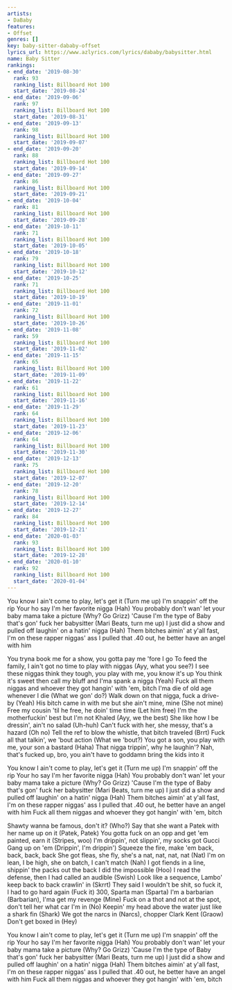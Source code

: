 ```yaml
---
artists:
- DaBaby
features:
- Offset
genres: []
key: baby-sitter-dababy-offset
lyrics_url: https://www.azlyrics.com/lyrics/dababy/babysitter.html
name: Baby Sitter
rankings:
- end_date: '2019-08-30'
  rank: 93
  ranking_list: Billboard Hot 100
  start_date: '2019-08-24'
- end_date: '2019-09-06'
  rank: 97
  ranking_list: Billboard Hot 100
  start_date: '2019-08-31'
- end_date: '2019-09-13'
  rank: 98
  ranking_list: Billboard Hot 100
  start_date: '2019-09-07'
- end_date: '2019-09-20'
  rank: 88
  ranking_list: Billboard Hot 100
  start_date: '2019-09-14'
- end_date: '2019-09-27'
  rank: 86
  ranking_list: Billboard Hot 100
  start_date: '2019-09-21'
- end_date: '2019-10-04'
  rank: 81
  ranking_list: Billboard Hot 100
  start_date: '2019-09-28'
- end_date: '2019-10-11'
  rank: 71
  ranking_list: Billboard Hot 100
  start_date: '2019-10-05'
- end_date: '2019-10-18'
  rank: 79
  ranking_list: Billboard Hot 100
  start_date: '2019-10-12'
- end_date: '2019-10-25'
  rank: 71
  ranking_list: Billboard Hot 100
  start_date: '2019-10-19'
- end_date: '2019-11-01'
  rank: 72
  ranking_list: Billboard Hot 100
  start_date: '2019-10-26'
- end_date: '2019-11-08'
  rank: 59
  ranking_list: Billboard Hot 100
  start_date: '2019-11-02'
- end_date: '2019-11-15'
  rank: 65
  ranking_list: Billboard Hot 100
  start_date: '2019-11-09'
- end_date: '2019-11-22'
  rank: 61
  ranking_list: Billboard Hot 100
  start_date: '2019-11-16'
- end_date: '2019-11-29'
  rank: 64
  ranking_list: Billboard Hot 100
  start_date: '2019-11-23'
- end_date: '2019-12-06'
  rank: 64
  ranking_list: Billboard Hot 100
  start_date: '2019-11-30'
- end_date: '2019-12-13'
  rank: 75
  ranking_list: Billboard Hot 100
  start_date: '2019-12-07'
- end_date: '2019-12-20'
  rank: 78
  ranking_list: Billboard Hot 100
  start_date: '2019-12-14'
- end_date: '2019-12-27'
  rank: 84
  ranking_list: Billboard Hot 100
  start_date: '2019-12-21'
- end_date: '2020-01-03'
  rank: 93
  ranking_list: Billboard Hot 100
  start_date: '2019-12-28'
- end_date: '2020-01-10'
  rank: 92
  ranking_list: Billboard Hot 100
  start_date: '2020-01-04'
---
```



You know I ain't come to play, let's get it (Turn me up)
I'm snappin' off the rip
Your ho say I'm her favorite nigga (Hah)
You probably don't wan' let your baby mama take a picture (Why? Go Grizz)
'Cause I'm the type of Baby that's gon' fuck her babysitter (Mari Beats, turn me up)
I just did a show and pulled off laughin' on a hatin' nigga (Hah)
Them bitches aimin' at y'all fast, I'm on these rapper niggas' ass
I pulled that .40 out, he better have an angel with him

You tryna book me for a show, you gotta pay me 'fore I go
To feed the family, I ain't got no time to play with niggas (Ayy, what you see?)
I see these niggas think they tough, you play with me, you know it's up
You think it's sweet then call my bluff and I'ma spank a nigga (Yeah)
Fuck all them niggas and whoever they got hangin' with 'em, bitch
I'ma die of old age whenever I die (What we gon' do?)
Walk down on that nigga, fuck a drive-by (Yeah)
His bitch came in with me but she ain't mine, mine (She not mine)
Free my cousin 'til he free, he doin' time time (Let him free)
I'm the motherfuckin' best but I'm not Khaled (Ayy, we the best)
She like how I be dressin', ain't no salad (Uh-huh)
Can't fuck with her, she messy, that's a hazard (Oh no)
Tell the ref to blow the whistle, that bitch traveled (Brrt)
Fuck all that talkin', we 'bout action (What we 'bout?)
You got a son, you play with me, your son a bastard (Haha)
That nigga trippin', why he laughin'?
Nah, that's fucked up, bro, you ain't have to goddamn bring the kids into it

You know I ain't come to play, let's get it (Turn me up)
I'm snappin' off the rip
Your ho say I'm her favorite nigga (Hah)
You probably don't wan' let your baby mama take a picture (Why? Go Grizz)
'Cause I'm the type of Baby that's gon' fuck her babysitter (Mari Beats, turn me up)
I just did a show and pulled off laughin' on a hatin' nigga (Hah)
Them bitches aimin' at y'all fast, I'm on these rapper niggas' ass
I pulled that .40 out, he better have an angel with him
Fuck all them niggas and whoever they got hangin' with 'em, bitch


Shawty wanna be famous, don't it? (Who?)
Say that she want a Patek with her name up on it (Patek, Patek)
You gotta fuck on an opp and get 'em painted, earn it (Stripes, woo)
I'm drippin', not slippin', my socks got Gucci Gang up on 'em (Drippin', I'm drippin')
Squeeze the fire, make 'em back, back, back, back
She got fleas, she fly, she's a nat, nat, nat, nat (Nat)
I'm on lean, I be high, she on batch, I can't match (Nah)
I got fiends in a line, shippin' the packs out the back
I did the impossible (Hoo)
I read the defense, then I had called an audible (Swish)
Look like a sequence, Lambo' keep back to back crawlin' in (Skrrt)
They said I wouldn't be shit, so fuck it, I had to go hard again (Fuck it)
300, Sparta man (Sparta)
I'm a barbarian (Barbarian), I'ma get my revenge (Mine)
Fuck on a thot and not at the spot, don't tell her what car I'm in (No)
Keepin' my head above the water just like a shark fin (Shark)
We got the narcs in (Narcs), chopper Clark Kent (Graow)
Don't get boxed in (Hey)


You know I ain't come to play, let's get it (Turn me up)
I'm snappin' off the rip
Your ho say I'm her favorite nigga (Hah)
You probably don't wan' let your baby mama take a picture (Why? Go Grizz)
'Cause I'm the type of Baby that's gon' fuck her babysitter (Mari Beats, turn me up)
I just did a show and pulled off laughin' on a hatin' nigga (Hah)
Them bitches aimin' at y'all fast, I'm on these rapper niggas' ass
I pulled that .40 out, he better have an angel with him
Fuck all them niggas and whoever they got hangin' with 'em, bitch



